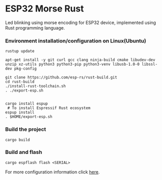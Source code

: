 # ESP32 Morse Rust

Led blinking using morse encoding for ESP32 device, implemented using Rust programming language.

### Environment installation/configuration on Linux(Ubuntu)

```
rustup update

apt-get install -y git curl gcc clang ninja-build cmake libudev-dev unzip xz-utils python3 python3-pip python3-venv libusb-1.0-0 libssl-dev pkg-config

git clone https://github.com/esp-rs/rust-build.git
cd rust-build
./install-rust-toolchain.sh
. ./export-esp.sh


cargo install espup
 # To install Espressif Rust ecosystem
espup install
. $HOME/export-esp.sh

```

### Build the project

```
cargo build
```

### Build and flash

```
cargo espflash flash <SERIAL>
```

For more configuration information click [here](https://github.com/esp-rs/rust-build).
